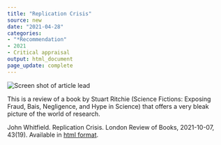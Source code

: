 ```yaml
---
title: "Replication Crisis"
source: new
date: "2021-04-28"
categories:
- "*Recommendation"
- 2021
- Critical appraisal
output: html_document
page_update: complete
---
```


![Screen shot of article lead](http://www.pmean.com/new-images/21/replication-crisis-01.png)

<div class="notes">

This is a review of a book by Stuart Ritchie (Science Fictions: Exposing Fraud, Bais, Negligence, and Hype in Science) that offers a very bleak picture of the world of research.

John Whitfield. Replication Crisis. London Review of Books, 2021-10-07, 43(19). Available in [html format][whi1].

</div>

[whi1]: https://www.lrb.co.uk/the-paper/v43/n19/john-whitfield/replication-crisis
